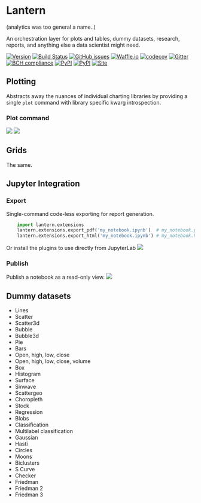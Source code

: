 # Lantern
(analytics was too general a name..)

An orchestration layer for plots and tables, dummy datasets, research, reports, and anything else a data scientist might need.

[![Version](https://img.shields.io/badge/version-0.0.10-lightgrey.svg)](https://img.shields.io/badge/version-0.0.10-lightgrey.svg)
[![Build Status](https://travis-ci.org/timkpaine/lantern.svg?branch=master)](https://travis-ci.org/timkpaine/lantern)
[![GitHub issues](https://img.shields.io/github/issues/timkpaine/lantern.svg)]()
[![Waffle.io](https://badge.waffle.io/timkpaine/lantern.svg?label=ready&title=Ready)](http://waffle.io/timkpaine/lantern)
[![codecov](https://codecov.io/gh/timkpaine/lantern/branch/master/graph/badge.svg)](https://codecov.io/gh/timkpaine/lantern)
[![Gitter](https://img.shields.io/gitter/room/nwjs/nw.js.svg)](https://gitter.im/pylantern/Lobby)
[![BCH compliance](https://bettercodehub.com/edge/badge/timkpaine/lantern?branch=master)](https://bettercodehub.com/)
[![PyPI](https://img.shields.io/pypi/v/pylantern.svg)]()
[![PyPI](https://img.shields.io/pypi/l/pylantern.svg)]()
[![Site](https://img.shields.io/badge/Site--grey.svg?colorB=FFFFFF)](http://paine.nyc/lantern)

<!-- [![Beerpay](https://beerpay.io/timkpaine/lantern/badge.svg?style=flat)](https://beerpay.io/timkpaine/lantern) -->

## Plotting
Abstracts away the nuances of individual charting libraries by providing a single `plot` command with library specific kwarg introspection.

<!-- ### Dummy data -->
<!-- ![](https://raw.githubusercontent.com/timkpaine/lantern/master/docs/preview.gif) -->

### Plot command
<!-- ![](https://raw.githubusercontent.com/timkpaine/lantern/master/docs/preview2.gif) -->

<!-- ## Advanced Plotting -->
![](https://raw.githubusercontent.com/timkpaine/lantern/master/docs/plot2.png)
![](https://raw.githubusercontent.com/timkpaine/lantern/master/docs/plot1.png)

## Grids
The same.

## Jupyter Integration
### Export
Single-command code-less exporting for report generation.
```python
    import lantern.extensions
    lantern.extensions.export_pdf('my_notebook.ipynb')  # my_notebook.pdf
    lantern.extensions.export_html('my_notebook.ipynb') # my_notebook.html
```
Or install the plugins to use directly from JupyterLab
![](https://raw.githubusercontent.com/timkpaine/lantern/master/docs/export.png)

### Publish
Publish a notebook as a read-only view.
![](https://raw.githubusercontent.com/timkpaine/lantern/master/docs/publish.png)


## Dummy datasets
- Lines
- Scatter
- Scatter3d
- Bubble
- Bubble3d
- Pie
- Bars
- Open, high, low, close
- Open, high, low, close, volume
- Box
- Histogram
- Surface
- Sinwave
- Scattergeo
- Choropleth
- Stock
- Regression
- Blobs
- Classification
- Multilabel classification
- Gaussian
- Hasti
- Circles
- Moons
- Biclusters
- S Curve
- Checker
- Friedman
- Friedman 2
- Friedman 3
